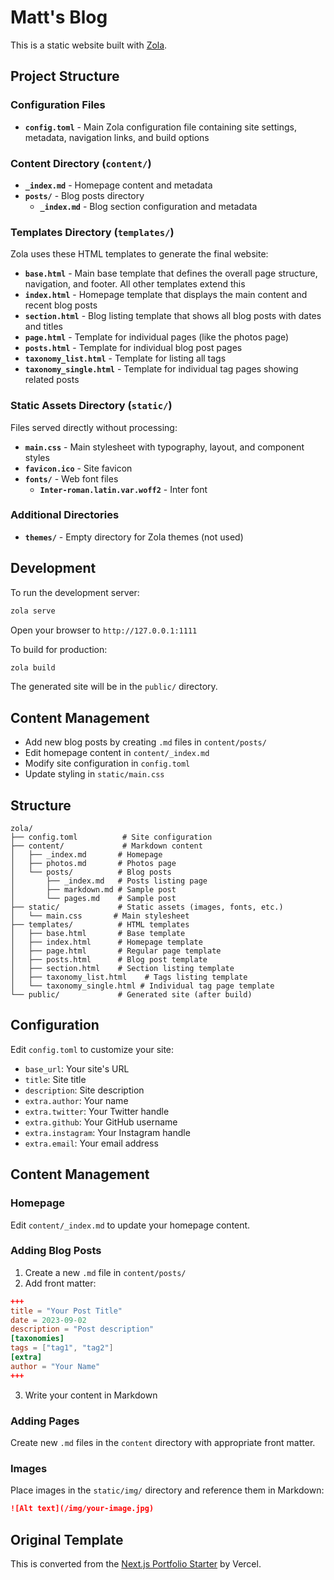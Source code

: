 # Matt's Blog

This is a static website built with [Zola](https://www.getzola.org/).

## Project Structure

### Configuration Files

- **`config.toml`** - Main Zola configuration file containing site settings, metadata, navigation links, and build options

### Content Directory (`content/`)

- **`_index.md`** - Homepage content and metadata
- **`posts/`** - Blog posts directory
  - **`_index.md`** - Blog section configuration and metadata

### Templates Directory (`templates/`)

Zola uses these HTML templates to generate the final website:

- **`base.html`** - Main base template that defines the overall page structure, navigation, and footer. All other templates extend this
- **`index.html`** - Homepage template that displays the main content and recent blog posts
- **`section.html`** - Blog listing template that shows all blog posts with dates and titles
- **`page.html`** - Template for individual pages (like the photos page)
- **`posts.html`** - Template for individual blog post pages
- **`taxonomy_list.html`** - Template for listing all tags
- **`taxonomy_single.html`** - Template for individual tag pages showing related posts

### Static Assets Directory (`static/`)

Files served directly without processing:

- **`main.css`** - Main stylesheet with typography, layout, and component styles
- **`favicon.ico`** - Site favicon
- **`fonts/`** - Web font files
  - **`Inter-roman.latin.var.woff2`** - Inter font

### Additional Directories

- **`themes/`** - Empty directory for Zola themes (not used)

## Development

To run the development server:

```bash
zola serve
```
Open your browser to `http://127.0.0.1:1111`

To build for production:

```bash
zola build
```
The generated site will be in the `public/` directory.

## Content Management

- Add new blog posts by creating `.md` files in `content/posts/`
- Edit homepage content in `content/_index.md`
- Modify site configuration in `config.toml`
- Update styling in `static/main.css`

## Structure

```
zola/
├── config.toml          # Site configuration
├── content/             # Markdown content
│   ├── _index.md       # Homepage
│   ├── photos.md       # Photos page
│   └── posts/          # Blog posts
│       ├── _index.md   # Posts listing page
│       ├── markdown.md # Sample post
│       └── pages.md    # Sample post
├── static/             # Static assets (images, fonts, etc.)
│   └── main.css       # Main stylesheet
├── templates/          # HTML templates
│   ├── base.html       # Base template
│   ├── index.html      # Homepage template
│   ├── page.html       # Regular page template
│   ├── posts.html      # Blog post template
│   ├── section.html    # Section listing template
│   ├── taxonomy_list.html    # Tags listing template
│   └── taxonomy_single.html # Individual tag page template
└── public/             # Generated site (after build)
```

## Configuration

Edit `config.toml` to customize your site:

- `base_url`: Your site's URL
- `title`: Site title
- `description`: Site description
- `extra.author`: Your name
- `extra.twitter`: Your Twitter handle
- `extra.github`: Your GitHub username
- `extra.instagram`: Your Instagram handle
- `extra.email`: Your email address

## Content Management

### Homepage

Edit `content/_index.md` to update your homepage content.

### Adding Blog Posts

1. Create a new `.md` file in `content/posts/`
2. Add front matter:

```toml
+++
title = "Your Post Title"
date = 2023-09-02
description = "Post description"
[taxonomies]
tags = ["tag1", "tag2"]
[extra]
author = "Your Name"
+++
```

3. Write your content in Markdown

### Adding Pages

Create new `.md` files in the `content` directory with appropriate front matter.

### Images

Place images in the `static/img/` directory and reference them in Markdown:

```markdown
![Alt text](/img/your-image.jpg)
```

## Original Template

This is converted from the [Next.js Portfolio Starter](https://github.com/vercel/nextjs-portfolio-starter) by Vercel.
